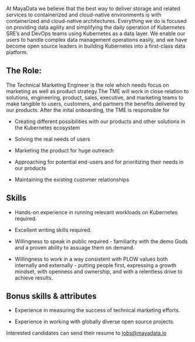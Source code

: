 

At MayaData we believe that the best way to deliver storage and related services to containerized and cloud-native environments is with containerized and cloud-native architectures. Everything we do is focused on providing data agility and simplifying the daily operation of Kubernetes SRE’s and DevOps teams using Kubernetes as a data layer. We enable our users to handle complex data management operations easily, and we have become open source leaders in building Kubernetes into a first-class data platform.

## The Role:

The Technical Marketing Engineer is the role which needs focus on marketing as well as product strategy.The TME will work in close relation to solutions, engineering, product, sales, executive, and marketing teams to make tangible to users, customers, and partners the benefits delivered by our products. After the inital onboarding, the TME is responsible for


- Creating different possibilities with our products and other solutions in the Kubernetes ecosystem

- Solving the real needs of users

- Marketing the product for huge outreach

- Approaching for potential end-users and for prioritizing their needs in our products

- Maintaining the existing customer relationships


## Skills

- Hands-on experience in running relevant workloads on Kubernetes required.

- Excellent writing skills required.

- Willingness to speak in public required - familiarity with the demo Gods and a proven ability to assuage them on demand.

- Willingness to work in a way consistent with PLOW values both internally and externally - putting people first, expressing a growth mindset, with openness and ownership, and with a relentless drive to achieve results.

## Bonus skills & attributes

- Experience in measuring the success of technical marketing efforts.

- Experience in working with globally diverse open source projects.

Interested candidates can send their resume to jobs@mayadata.io
